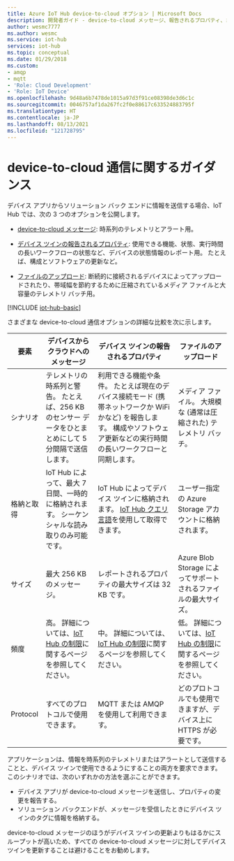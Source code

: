```yaml
---
title: Azure IoT Hub device-to-cloud オプション | Microsoft Docs
description: 開発者ガイド - device-to-cloud メッセージ、報告されるプロパティ、または cloud-to-device 通信のファイルのアップロードを使用するタイミングに関するガイダンスです。
author: wesmc7777
ms.author: wesmc
ms.service: iot-hub
services: iot-hub
ms.topic: conceptual
ms.date: 01/29/2018
ms.custom:
- amqp
- mqtt
- 'Role: Cloud Development'
- 'Role: IoT Device'
ms.openlocfilehash: 9d48a6b7478de1015a97d3f91ce08398de3d6c1c
ms.sourcegitcommit: 0046757af1da267fc2f0e88617c633524883795f
ms.translationtype: HT
ms.contentlocale: ja-JP
ms.lasthandoff: 08/13/2021
ms.locfileid: "121728795"
---
```

# <a name="device-to-cloud-communications-guidance"></a>device-to-cloud 通信に関するガイダンス

デバイス アプリからソリューション バック エンドに情報を送信する場合、IoT Hub では、次の 3 つのオプションを公開します。

* [device-to-cloud メッセージ](iot-hub-devguide-messages-d2c.md): 時系列のテレメトリとアラート用。

* [デバイス ツインの報告されるプロパティ](iot-hub-devguide-device-twins.md): 使用できる機能、状態、実行時間の長いワークフローの状態など、デバイスの状態情報のレポート用。 たとえば、構成とソフトウェアの更新など。

* [ファイルのアップロード](iot-hub-devguide-file-upload.md): 断続的に接続されるデバイスによってアップロードされたり、帯域幅を節約するために圧縮されているメディア ファイルと大容量のテレメトリ バッチ用。

[!INCLUDE [iot-hub-basic](../../includes/iot-hub-basic-partial.md)]

さまざまな device-to-cloud 通信オプションの詳細な比較を次に示します。

| 要素 | デバイスからクラウドへのメッセージ | デバイス ツインの報告されるプロパティ | ファイルのアップロード |
| ---- | ------- | ---------- | ---- |
| シナリオ | テレメトリの時系列と警告。 たとえば、256 KB のセンサー データをひとまとめにして 5 分間隔で送信します。 | 利用できる機能や条件。 たとえば現在のデバイス接続モード (携帯ネットワークか WiFi かなど) を報告します。 構成やソフトウェア更新などの実行時間の長いワークフローと同期します。 | メディア ファイル。 大規模な (通常は圧縮された) テレメトリ バッチ。 |
| 格納と取得 | IoT Hub によって、最大 7 日間、一時的に格納されます。 シーケンシャルな読み取りのみ可能です。 | IoT Hub によってデバイス ツインに格納されます。 [IoT Hub クエリ言語](iot-hub-devguide-query-language.md)を使用して取得できます。 | ユーザー指定の Azure Storage アカウントに格納されます。 |
| サイズ | 最大 256 KB のメッセージ。 | レポートされるプロパティの最大サイズは 32 KB です。 | Azure Blob Storage によってサポートされるファイルの最大サイズ。 |
| 頻度 | 高。 詳細については、[IoT Hub の制限](iot-hub-devguide-quotas-throttling.md)に関するページを参照してください。 | 中。 詳細については、[IoT Hub の制限](iot-hub-devguide-quotas-throttling.md)に関するページを参照してください。 | 低。 詳細については、[IoT Hub の制限](iot-hub-devguide-quotas-throttling.md)に関するページを参照してください。 |
| Protocol | すべてのプロトコルで使用できます。 | MQTT または AMQP を使用して利用できます。 | どのプロトコルでも使用できますが、デバイス上に HTTPS が必要です。 |

アプリケーションは、情報を時系列のテレメトリまたはアラートとして送信することと、デバイス ツインで使用できるようにすることの両方を要求できます。 このシナリオでは、次のいずれかの方法を選ぶことができます。

* デバイス アプリが device-to-cloud メッセージを送信し、プロパティの変更を報告する。
* ソリューション バックエンドが、メッセージを受信したときにデバイス ツインのタグに情報を格納する。

device-to-cloud メッセージのほうがデバイス ツインの更新よりもはるかにスループットが高いため、すべての device-to-cloud メッセージに対してデバイス ツインを更新することは避けることをお勧めします。
